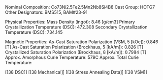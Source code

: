 Nominal Composition: Co73Ni2.5Fe­­­2.5Mn2Nb8Si4B8
Cast Group: HOTG7
Other Designators: BMS515, BAM#23-91
 
Physical Properties:
Mass Density (ingot): 8.46 \[g/cm3]
 Primary Crystallization Temperature (DSC): 472.308
Secondary Crystallization Temperature (DSC): 734.145

Magnetic Properties:
As-Cast Saturation Polarization (VSM, 5 \[kOe]): 0.846 \[T]
As-Cast Saturation Polarization (Brockhaus, 5 \[kA/m]): 0.826 \[T]
Crystallized Saturation Polarization (Brockhaus, 8 \[kA/m]): 0.7984 \[T]
Approx. Amorphous Curie Temperature: 579C
Approx. Total Curie Temperature: 

[[38 DSC]]
[[38 Mechanical]]
[[38 Stress Annealing Data]]
[[38 VSM]]
